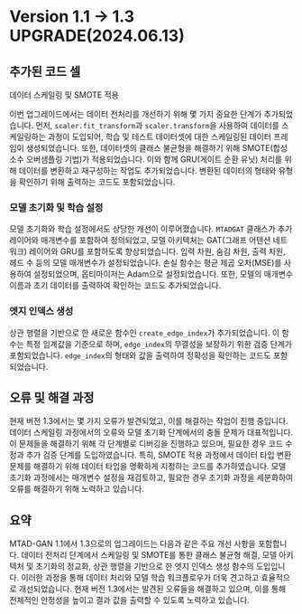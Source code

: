 # Version 1.1 -> 1.3 UPGRADE(2024.06.13)

## 추가된 코드 셀

데이터 스케일링 및 SMOTE 적용

이번 업그레이드에서는 데이터 전처리를 개선하기 위해 몇 가지 중요한 단계가 추가되었습니다. 먼저, `scaler.fit_transform`과 `scaler.transform`을 사용하여 데이터를 스케일링하는 과정이 도입되어, 학습 및 테스트 데이터셋에 대한 스케일링된 데이터 프레임이 생성되었습니다. 또한, 데이터셋의 클래스 불균형을 해결하기 위해 SMOTE(합성 소수 오버샘플링 기법)가 적용되었습니다. 이와 함께 GRU(게이트 순환 유닛) 처리를 위해 데이터를 변환하고 재구성하는 작업도 추가되었습니다. 변환된 데이터의 형태와 유형을 확인하기 위해 출력하는 코드도 포함되었습니다.

### 모델 초기화 및 학습 설정

모델 초기화와 학습 설정에서도 상당한 개선이 이루어졌습니다. `MTADGAT` 클래스가 추가 레이어와 매개변수를 포함하여 정의되었고, 모델 아키텍처는 GAT(그래프 어텐션 네트워크) 레이어와 GRU를 포함하도록 향상되었습니다. 입력 차원, 숨김 차원, 출력 차원, 헤드 수 등의 모델 매개변수가 설정되었습니다. 손실 함수는 평균 제곱 오차(MSE)를 사용하여 설정되었으며, 옵티마이저는 Adam으로 설정되었습니다. 또한, 모델의 매개변수 이름과 초기 데이터를 출력하여 확인하는 코드도 추가되었습니다.

### 엣지 인덱스 생성

상관 행렬을 기반으로 한 새로운 함수인 `create_edge_index`가 추가되었습니다. 이 함수는 특정 임계값을 기준으로 하며, `edge_index`의 무결성을 보장하기 위한 검증 단계가 포함되었습니다. `edge_index`의 형태와 값을 출력하여 정확성을 확인하는 코드도 포함되었습니다.

## 오류 및 해결 과정

현재 버전 1.3에서는 몇 가지 오류가 발견되었고, 이를 해결하는 작업이 진행 중입니다. 데이터 스케일링 과정에서의 오류와 모델 초기화 단계에서의 충돌 문제가 대표적입니다. 이 문제들을 해결하기 위해 각 단계별로 디버깅을 진행하고 있으며, 필요한 경우 코드 수정과 추가 검증 단계를 도입하였습니다. 특히, SMOTE 적용 과정에서 데이터 타입 변환 문제를 해결하기 위해 데이터 타입을 명확하게 지정하는 코드를 추가하였습니다. 모델 초기화 과정에서는 매개변수 설정을 재검토하고, 필요한 경우 초기화 과정을 세분화하여 오류를 해결하기 위해 노력하고 있습니다.

## 요약

MTAD-GAN 1.1에서 1.3으로의 업그레이드는 다음과 같은 주요 개선 사항을 포함합니다. 데이터 전처리 단계에서 스케일링 및 SMOTE를 통한 클래스 불균형 해결, 모델 아키텍처 및 초기화의 정교화, 상관 행렬을 기반으로 한 엣지 인덱스 생성 함수의 도입입니다. 이러한 과정을 통해 데이터 처리와 모델 학습 워크플로우가 더욱 견고하고 효율적으로 개선되었습니다. 현재 버전 1.3에서는 발견된 오류들을 해결하고 있으며, 이를 통해 전체적인 안정성을 높이고 결과 값을 출력할 수 있도록 노력하고 있습니다.
